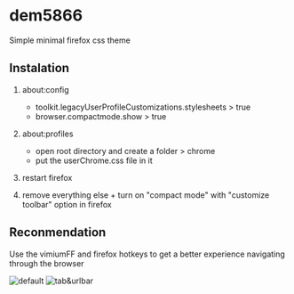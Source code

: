 # dem5866
Simple minimal firefox css theme

## Instalation

1. about:config
   - toolkit.legacyUserProfileCustomizations.stylesheets > true
   - browser.compactmode.show > true

2. about:profiles
   - open root directory and create a folder > chrome
   - put the userChrome.css file in it
  
3. restart firefox

4. remove everything else + turn on "compact mode" with "customize toolbar" option in firefox

## Reconmendation
Use the vimiumFF and firefox hotkeys to get a better experience navigating through the browser

![default](https://github.com/user-attachments/assets/1a8224f4-9731-4bf2-adc5-0c184dbbcd90)
![tab&urlbar](https://github.com/user-attachments/assets/2ab83628-e0a6-4b1a-a91f-ed02ca7c8c99)
